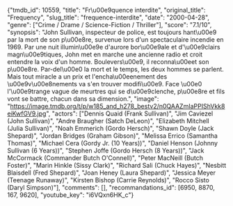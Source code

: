 {"tmdb_id": 10559, "title": "Fr\u00e9quence interdite", "original_title": "Frequency", "slug_title": "frequence-interdite", "date": "2000-04-28", "genre": ["Crime / Drame / Science-Fiction / Thriller"], "score": "7.1/10", "synopsis": "John Sullivan, inspecteur de police, est toujours hant\u00e9 par la mort de son p\u00e8re, survenue lors d'un spectaculaire incendie en 1969. Par une nuit illumin\u00e9e d'aurore bor\u00e9ale et d'\u00e9clairs magn\u00e9tiques, John met en marche une ancienne radio et croit entendre la voix d'un homme. Boulevers\u00e9, il reconna\u00eet son p\u00e8re. Par-del\u00e0 la mort et le temps, les deux hommes se parlent. Mais tout miracle a un prix et l'encha\u00eenement des \u00e9v\u00e8nements va s'en trouver modifi\u00e9. Face \u00e0 l'\u00e9trange vague de meurtres qui se d\u00e9clenche, p\u00e8re et fils vont se battre, chacun dans sa dimension.", "image": "https://image.tmdb.org/t/p/w185_and_h278_bestv2/n0QAAZmIaPPIShVkk8eiKwfGV9.jpg", "actors": ["Dennis Quaid (Frank Sullivan)", "Jim Caviezel (John Sullivan)", "Andre Braugher (Satch DeLeon)", "Elizabeth Mitchell (Julia Sullivan)", "Noah Emmerich (Gordo Hersch)", "Shawn Doyle (Jack Shepard)", "Jordan Bridges (Graham Gibson)", "Melissa Errico (Samantha Thomas)", "Michael Cera (Gordy Jr. (10 Years))", "Daniel Henson (Johnny Sullivan (6 Years))", "Stephen Joffe (Gordo Hersch (8 Years))", "Jack McCormack (Commander Butch O'Connell)", "Peter MacNeill (Butch Foster)", "Marin Hinkle (Sissy Clark)", "Richard Sali (Chuck Hayes)", "Nesbitt Blaisdell (Fred Shepard)", "Joan Heney (Laura Shepard)", "Jessica Meyer (Teenage Runaway)", "Kirsten Bishop (Carrie Reynolds)", "Rocco Sisto (Daryl Simpson)"], "comments": [], "recommandations_id": [6950, 8870, 167, 9620], "youtube_key": "i6VQxn6HK_c"}